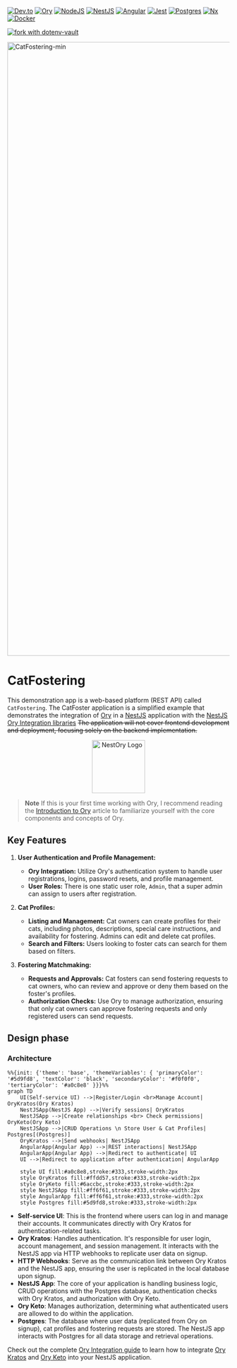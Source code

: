 [![Dev.to](https://img.shields.io/badge/dev.to-0A0A0A?style=for-the-badge&logo=dev.to&logoColor=white)](https://dev.to/getlarge/integrating-ory-in-production-with-nestjs-3nic)
[![Ory](https://img.shields.io/badge/ory-%230A0A0A.svg?style=for-the-badge&logo=ory&logoColor=white)](https://ory.sh/)
[![NodeJS](https://img.shields.io/badge/node.js-6DA55F?style=for-the-badge&logo=node.js&logoColor=white)](https://nodejs.org/)
[![NestJS](https://img.shields.io/badge/nestjs-%23E0234E.svg?style=for-the-badge&logo=nestjs&logoColor=white)](https://nestjs.com/)
[![Angular](https://img.shields.io/badge/angular-%23E0234E.svg?style=for-the-badge&logo=angular&logoColor=white)](https://angular.dev/)
[![Jest](https://img.shields.io/badge/jest-%23C21325.svg?style=for-the-badge&logo=jest&logoColor=white)](https://jestjs.io/)
[![Postgres](https://img.shields.io/badge/postgres-%23316192.svg?style=for-the-badge&logo=postgresql&logoColor=white)](https://www.postgresql.org/)
[![Nx](https://img.shields.io/badge/nx-143055?style=for-the-badge&logo=nx&logoColor=white)](https://nx.dev/)
[![Docker](https://img.shields.io/badge/docker-%230db7ed.svg?style=for-the-badge&logo=docker&logoColor=white)](https://www.docker.com/)

[![fork with dotenv-vault](https://badge.dotenv.org/fork.svg?r=1)](https://vault.dotenv.org/project/vlt_a214f90f4b82d8ad4ca0c4b2a458f85f1eb137a0d7ebce91325a339fa48edad1/example)

<img width="1389" alt="CatFostering-min" src="https://github.com/getlarge/cat-fostering/assets/15331923/5911cc7f-e853-47bb-83d6-19ca9341ff2d">

# CatFostering

This demonstration app is a web-based platform (REST API) called `CatFostering`. The CatFoster application is a simplified example that demonstrates the integration of [Ory](https://ory.sh) in a [NestJS](https://nestjs.com) application with the [NestJS Ory Integration libraries](https://github.com/getlarge/nestjs-ory-integration) ~~The application will not cover frontend development and deployment, focusing solely on the backend implementation.~~ 

<p align="center">
  <a href="https://github.com/getlarge/nestjs-ory-integration/" target="blank"><img src="https://ipfs.io/ipfs/QmQ6CMaraTMrv8byJfY64mDM6o7citx1pgEobMKWEJaSCB?filename=ory-nestjs-min.png" width="120" alt="NestOry Logo" /></a>
</p>

> **Note**
> If this is your first time working with Ory, I recommend reading the [Introduction to Ory](https://dev.to/getlarge/introduction-to-ory-47nh) article to familiarize yourself with the core components and concepts of Ory.

## Key Features

1. **User Authentication and Profile Management:**

   - **Ory Integration:** Utilize Ory's authentication system to handle user registrations, logins, password resets, and profile management.
   - **User Roles:** There is one static user role, `Admin`, that a super admin can assign to users after registration.

2. **Cat Profiles:**

   - **Listing and Management:** Cat owners can create profiles for their cats, including photos, descriptions, special care instructions, and availability for fostering. Admins can edit and delete cat profiles.
   - **Search and Filters:** Users looking to foster cats can search for them based on filters.

3. **Fostering Matchmaking:**

   - **Requests and Approvals:** Cat fosters can send fostering requests to cat owners, who can review and approve or deny them based on the foster's profiles.
   - **Authorization Checks:** Use Ory to manage authorization, ensuring that only cat owners can approve fostering requests and only registered users can send requests.

## Design phase

### Architecture

```mermaid
%%{init: {'theme': 'base', 'themeVariables': { 'primaryColor': '#5d9fd8', 'textColor': 'black', 'secondaryColor': '#f0f0f0', 'tertiaryColor': '#a0c8e8' }}}%%
graph TD
    UI(Self-service UI) -->|Register/Login <br>Manage Account| OryKratos(Ory Kratos)
    NestJSApp(NestJS App) -->|Verify sessions| OryKratos
    NestJSApp -->|Create relationships <br> Check permissions| OryKeto(Ory Keto)
    NestJSApp -->|CRUD Operations \n Store User & Cat Profiles| Postgres[(Postgres)]
    OryKratos -->|Send webhooks| NestJSApp
    AngularApp(Angular App) -->|REST interactions| NestJSApp
    AngularApp(Angular App) -->|Redirect to authenticate| UI
    UI -->|Redirect to application after authentication| AngularApp

    style UI fill:#a0c8e8,stroke:#333,stroke-width:2px
    style OryKratos fill:#ffdd57,stroke:#333,stroke-width:2px
    style OryKeto fill:#6accbc,stroke:#333,stroke-width:2px
    style NestJSApp fill:#ff6f61,stroke:#333,stroke-width:2px
    style AngularApp fill:#ff6f61,stroke:#333,stroke-width:2px
    style Postgres fill:#5d9fd8,stroke:#333,stroke-width:2px
```

- **Self-service UI**: This is the frontend where users can log in and manage their accounts. It communicates directly with Ory Kratos for authentication-related tasks.
- **Ory Kratos**: Handles authentication. It's responsible for user login, account management, and session management. It interacts with the NestJS app via HTTP webhooks to replicate user data on signup.
- **HTTP Webhooks**: Serve as the communication link between Ory Kratos and the NestJS app, ensuring the user is replicated in the local database upon signup.
- **NestJS App**: The core of your application is handling business logic, CRUD operations with the Postgres database, authentication checks with Ory Kratos, and authorization with Ory Keto. 
- **Ory Keto**: Manages authorization, determining what authenticated users are allowed to do within the application.
- **Postgres**: The database where user data (replicated from Ory on signup), cat profiles and fostering requests are stored. The NestJS app interacts with Postgres for all data storage and retrieval operations.

Check out the complete [Ory Integration guide](https://dev.to/getlarge/integrate-ory-in-a-nestjs-application-4llo) to learn how to integrate [Ory Kratos](https://github.com/ory/kratos) and [Ory Keto](https://github.com/ory/keto) into your NestJS application.
